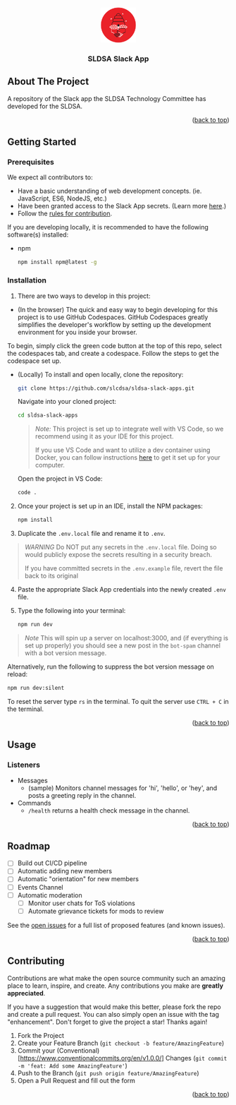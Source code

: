 <a name="readme-top"></a>

<!-- PROJECT LOGO -->
<br />
<div align="center">
  <a href="https://github.com/sldsa/sldsa-slack-apps">
    <img src="/src/assets/logo.png" alt="Logo" width="80" height="80">
  </a>

<h3 align="center">SLDSA Slack App</h3>

  <!-- <p align="center">
    project_description
    <br />
    <a href="https://github.com/github_username/repo_name"><strong>Explore the docs »</strong></a>
    <br />
    <br />
    <a href="https://github.com/github_username/repo_name">View Demo</a>
    ·
    <a href="https://github.com/github_username/repo_name/issues">Report Bug</a>
    ·
    <a href="https://github.com/github_username/repo_name/issues">Request Feature</a>
  </p> -->
</div>

<!-- ABOUT THE PROJECT -->
## About The Project

A repository of the Slack app the SLDSA Technology Committee has developed for the SLDSA.

<p align="right">(<a href="#readme-top">back to top</a>)</p>

<!-- GETTING STARTED -->
## Getting Started

### Prerequisites

We expect all contributors to:
- Have a basic understanding of web development concepts. (ie. JavaScript, ES6, NodeJS, etc.)
- Have been granted access to the Slack App secrets. (Learn more [here](https://slack.dev/bolt-js/tutorial/getting-started).)
- Follow the <a href="#contribution">rules for contribution</a>.


If you are developing locally, it is recommended to have the following software(s) installed:

* npm
  ```sh
  npm install npm@latest -g
  ```

### Installation

1. There are two ways to develop in this project: 

- (In the browser) The quick and easy way to begin developing for this project is to use GitHub Codespaces. 
GitHub Codespaces greatly simplifies the developer's workflow by setting up the 
development environment for you inside your browser.

To begin, simply click the green code button at the top of this repo,
select the codespaces tab, and create a codespace. Follow the steps to get the 
codespace set up.

- (Locally) To install and open locally, clone the repository:
   ```sh
   git clone https://github.com/slcdsa/sldsa-slack-apps.git
   ```

  Navigate into your cloned project:
   ```sh
   cd sldsa-slack-apps
   ```

  > *Note:* This project is set up to integrate well with VS Code, so we recommend using it as your IDE for this project. 
  >
  > If you use VS Code and want to utilize a dev container using Docker, you can follow instructions [here](https://code.visualstudio.com/docs/devcontainers/containers) to get it set up for your computer.
  
  Open the project in VS Code:
  ```sh
  code .
  ```

2. Once your project is set up in an IDE, install the NPM packages:
   ```sh
   npm install
   ```

3. Duplicate the `.env.local` file and rename it to `.env`.

> *WARNING* Do NOT put any secrets in the `.env.local` file. Doing so would publicly expose the secrets resulting in a security breach.
>
> If you have committed secrets in the `.env.example` file, revert the file back to its original 

4. Paste the appropriate Slack App credentials into the newly created `.env` file.

5. Type the following into your terminal:
   ```sh
   npm run dev
   ```
  > *Note* This will spin up a server on localhost:3000, and (if everything is set up properly) you should see a new post in the `bot-spam` channel with a bot version message.

  Alternatively, run the following to suppress the bot version message on reload:
   ```sh
   npm run dev:silent
   ```

  To reset the server type `rs` in the terminal.
  To quit the server use `CTRL + C` in the terminal.

<p align="right">(<a href="#readme-top">back to top</a>)</p>

<!-- USAGE EXAMPLES -->
## Usage

### Listeners
- Messages
    - (sample) Monitors channel messages for 'hi', 'hello', or 'hey', and posts a greeting reply in the channel.
- Commands
    - `/health` returns a health check message in the channel.

<p align="right">(<a href="#readme-top">back to top</a>)</p>



<!-- ROADMAP -->
## Roadmap

- [ ] Build out CI/CD pipeline
- [ ] Automatic adding new members
- [ ] Automatic "orientation" for new members
- [ ] Events Channel
- [ ] Automatic moderation
    - [ ] Monitor user chats for ToS violations
    - [ ] Automate grievance tickets for mods to review

See the [open issues](https://github.com/slcdsa/sldsa-slack-apps/issues) for a full list of proposed features (and known issues).

<p align="right">(<a href="#readme-top">back to top</a>)</p>

<!-- CONTRIBUTING -->
<a name="contributing"></a>
## Contributing

Contributions are what make the open source community such an amazing place to learn, inspire, and create. Any contributions you make are **greatly appreciated**.

If you have a suggestion that would make this better, please fork the repo and create a pull request. You can also simply open an issue with the tag "enhancement".
Don't forget to give the project a star! Thanks again!

1. Fork the Project
2. Create your Feature Branch (`git checkout -b feature/AmazingFeature`)
3. Commit your (Conventional)[https://www.conventionalcommits.org/en/v1.0.0/] Changes (`git commit -m 'feat: Add some AmazingFeature'`)
4. Push to the Branch (`git push origin feature/AmazingFeature`)
5. Open a Pull Request and fill out the form

<p align="right">(<a href="#readme-top">back to top</a>)</p>

